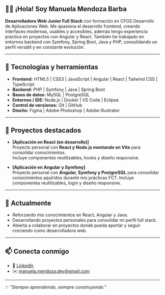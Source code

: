 ## 👩‍💻 ¡Hola! Soy Manuela Mendoza Barba

**Desarrolladora Web Junior Full Stack** con formación en CFGS Desarrollo de Aplicaciones Web.
Me apasiona el desarrollo frontend, creando interfaces modernas, usables y accesibles, además tengo experiencia práctica en proyectos con Angular y React. También he trabajado en entornos backend con Symfony, Spring Boot, Java y PHP, consolidando un perfil versátil y en constante evolución.

---

## 🚀 Tecnologías y herramientas  
- **Frontend:** HTML5 | CSS3 | JavaScript | Angular | React | Tailwind CSS | TypeScript  
- **Backend:** PHP | Symfony | Java  | Spring Boot
- **Bases de datos:** MySQL | PostgreSQL  
- **Entornos / IDE:** Node.js | Docker | VS Code | Eclipse  
- **Control de versiones:** Git | GitHub  
- **Diseño:** Figma | Adobe Photoshop | Adobe Illustrator  

---

## 📂 Proyectos destacados  
- **[Aplicación en React (en desarrollo)]**  
  Proyecto personal con **React y Node.js montando en Vite** para consolidar conocimientos.  
  Incluye componentes reutilizables, hooks y diseño responsive.  

- **[Aplicación en Angular y Symfony]**  
  Proyecto personal con **Angular, Symfony y PostgreSQL** para consolidar conocimientos aquiridos durante mis prácticas FCT.
  Incluye componentes reutilizables, login y diseño responsive.  

---

## 🌱 Actualmente  
- Reforzando mis conocimientos en React, Angular y Java.
- Desarrollando proyectos personales para consolidar mi perfil full stack.
- Abierta a colaborar en proyectos donde pueda aportar y seguir creciendo como desarrolladora web. 

---

## 📫 Conecta conmigo  
- 💼 [LinkedIn](https://www.linkedin.com/in/manuela-mendoza-barba/)  
- ✉️ manuela.mendoza.dev@gmail.com

---

✨ *"Siempre aprendiendo, siempre construyendo."*  

